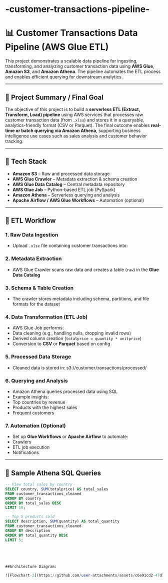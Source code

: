 # -customer-transactions-pipeline-

# 📊 Customer Transactions Data Pipeline (AWS Glue ETL)

This project demonstrates a scalable data pipeline for ingesting, transforming, and analyzing customer transaction data using **AWS Glue**, **Amazon S3**, and **Amazon Athena**. The pipeline automates the ETL process and enables efficient querying for downstream analytics.

---

## 🚀 Project Summary / Final Goal

The objective of this project is to build a **serverless ETL (Extract, Transform, Load) pipeline** using AWS services that processes raw customer transaction data (from `.xlsx`) and stores it in a queryable, analytics-friendly format (CSV or Parquet). The final outcome enables **real-time or batch querying via Amazon Athena**, supporting business intelligence use cases such as sales analysis and customer behavior tracking.

---

## 🧱 Tech Stack

- **Amazon S3** – Raw and processed data storage
- **AWS Glue Crawler** – Metadata extraction & schema creation
- **AWS Glue Data Catalog** – Central metadata repository
- **AWS Glue Job** – Python-based ETL job (PySpark)
- **Amazon Athena** – Serverless querying and analysis
- **Apache Airflow / AWS Glue Workflows** – Automation (optional)

---

## 🔁 ETL Workflow

### 1. **Raw Data Ingestion**
- Upload `.xlsx` file containing customer transactions into:

### 2. **Metadata Extraction**
- AWS Glue Crawler scans raw data and creates a table (`raw`) in the **Glue Data Catalog**

### 3. **Schema & Table Creation**
- The crawler stores metadata including schema, partitions, and file formats for the dataset

### 4. **Data Transformation (ETL Job)**
- AWS Glue Job performs:
- Data cleaning (e.g., handling nulls, dropping invalid rows)
- Derived column creation (`totalprice = quantity * unitprice`)
- Conversion to **CSV** or **Parquet** based on config

### 5. **Processed Data Storage**
- Cleaned data is stored in:
s3://customer.transactions/processed/

### 6. **Querying and Analysis**
- Amazon Athena queries processed data using SQL
- Example insights:
- Top countries by revenue
- Products with the highest sales
- Frequent customers

### 7. **Automation (Optional)**
- Set up **Glue Workflows** or **Apache Airflow** to automate:
- Crawlers
- ETL job execution
- Notifications

---

## 🧮 Sample Athena SQL Queries

```sql
-- View total sales by country
SELECT country, SUM(totalprice) AS total_sales
FROM customer_transactions_cleaned
GROUP BY country
ORDER BY total_sales DESC
LIMIT 10;

-- Top 5 products sold
SELECT description, SUM(quantity) AS total_quantity
FROM customer_transactions_cleaned
GROUP BY description
ORDER BY total_quantity DESC
LIMIT 5;





##Architecture Diagram:

![Flowchart-2](https://github.com/user-attachments/assets/c6e91cd2-47d7-4a59-883a-da57f07fd41c)

